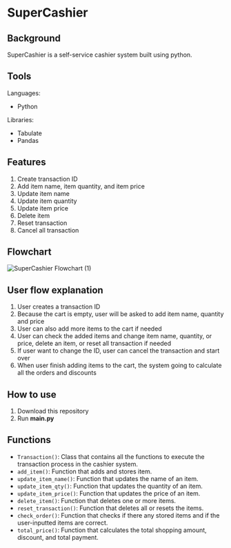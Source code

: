 # SuperCashier
## Background
SuperCashier is a self-service cashier system built using python.

## Tools
Languages: 
- Python

Libraries:
- Tabulate
- Pandas

## Features
1. Create transaction ID
2. Add item name, item quantity, and item price
4. Update item name
5. Update item quantity
6. Update item price
7. Delete item
8. Reset transaction
9. Cancel all transaction

## Flowchart
![SuperCashier Flowchart (1)](https://github.com/user-attachments/assets/6f594cb4-6595-4242-8d7f-f02aa5ead289)
## User flow explanation
1. User creates a transaction ID
2. Because the cart is empty, user will be asked to add item name, quantity and price
3. User can also add more items to the cart if needed
4. User can check the added items and change item name, quantity, or price, delete an item, or reset all transaction if needed
5. If user want to change the ID, user can cancel the transaction and start over
6. When user finish adding items to the cart, the system going to calculate all the orders and discounts

## How to use
1. Download this repository
2. Run **main.py**

## Functions
- `Transaction()`: Class that contains all the functions to execute the transaction process in the cashier system.
- `add_item()`: Function that adds and stores item.
- `update_item_name()`: Function that updates the name of an item.
- `update_item_qty()`: Function that updates the quantity of an item.
- `update_item_price()`: Function that updates the price of an item.
- `delete_item()`: Function that deletes one or more items.
- `reset_transaction()`: Function that deletes all or resets the items.
- `check_order()`: Function that checks if there any stored items and if the user-inputted items are correct.
- `total_price()`: Function that calculates the total shopping amount, discount, and total payment.
